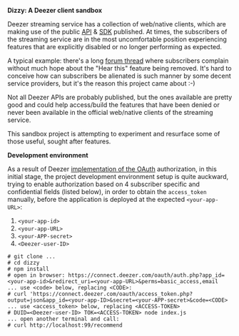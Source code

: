**Dizzy: A Deezer client sandbox**

Deezer streaming service has a collection of web/native clients, which are making use of the public [API](https://developers.deezer.com/api) & [SDK](https://developers.deezer.com/sdk/javascript) published. At times, the subscribers of the streaming service are in the most uncomfortable position experiencing features that are explicitly disabled or no longer performing as expected.

A typical example: there's a long [forum thread](https://en.deezercommunity.com/features-44/where-is-hear-this-39816) where subscribers complain without much hope about the "Hear this" feature being removed. It's hard to conceive how can subscribers be alienated is such manner by some decent service providers, but it's the reason this project came about :-)

Not all Deezer APIs are probably published, but the ones available are pretty good and could help access/build the features that have been denied or never been available in the official web/native clients of the streaming service.

This sandbox project is attempting to experiment and resurface some of those useful, sought after features.


**Development environment**

As a result of Deezer [implementation of the OAuth](https://developers.deezer.com/api/oauth) authorization, in this initial stage, the project development environment setup is quite auckward, trying to enable authorization based on 4 subscriber specific and confidential fields (listed below), in order to obtain the `access_token` manually, before the application is deployed at the expected `<your-app-URL>`:
 1. `<your-app-id>`
 2. `<your-app-URL>`
 3. `<your-APP-secret>`
 4. `<Deezer-user-ID>`

```
# git clone ...
# cd dizzy
# npm install
# open in browser: https://connect.deezer.com/oauth/auth.php?app_id=<your-app-id>&redirect_uri=<your-app-URL>&perms=basic_access,email
... use <code> below, replacing <CODE>:
# curl 'https://connect.deezer.com/oauth/access_token.php?output=json&app_id=<your-app-ID>&secret=<your-APP-secret>&code=<CODE>
... use <access_token> below, replacing <ACCESS-TOKEN>
# DUID=<Deezer-user-ID> TOK=<ACCESS-TOKEN> node index.js
... open another terminal and call:
# curl http://localhost:99/recommend
```

